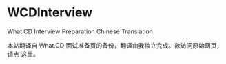 # WCDInterview
What.CD Interview Preparation Chinese Translation

本站翻译自 What.CD 面试准备页的备份，翻译由我独立完成。欲访问原始网页，请点 [这里](https://opentrackers.org/whatinterviewprep.com/index.html)。
